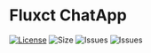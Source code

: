 # Fluxct ChatApp

[![License](https://img.shields.io/github/license/Techflux0/?logo=github&logoColor=%23fff&style=for-the-badge)](LICENSE)
![Size](https://img.shields.io/github/languages/code-size/Techflux0/Fluxct?style=for-the-badge)
![Issues](https://img.shields.io/github/issues/Techflux0/Fluxct?style=for-the-badge)
![Issues](https://img.shields.io/github/forks/Techflux0/Fluxct?style=for-the-badge)

